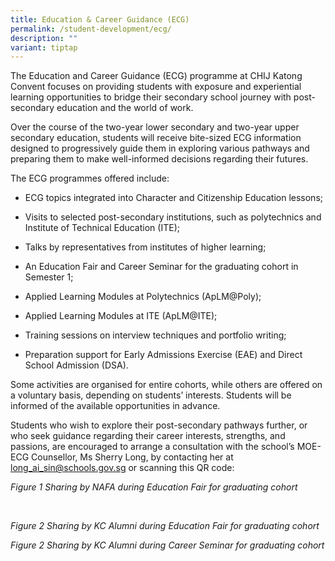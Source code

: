 ```yaml
---
title: Education & Career Guidance (ECG)
permalink: /student-development/ecg/
description: ""
variant: tiptap
---
```

<p>The Education and Career Guidance (ECG) programme at CHIJ Katong Convent
focuses on providing students with exposure and experiential learning opportunities
to bridge their secondary school journey with post-secondary education
and the world of work.</p>
<p>Over the course of the two-year lower secondary and two-year upper secondary
education, students will receive bite-sized ECG information designed to
progressively guide them in exploring various pathways and preparing them
to make well-informed decisions regarding their futures.</p>
<p>The ECG programmes offered include:</p>
<ul>
<li>
<p>ECG topics integrated into Character and Citizenship Education lessons;</p>
</li>
<li>
<p>Visits to selected post-secondary institutions, such as polytechnics and
Institute of Technical Education (ITE);</p>
</li>
<li>
<p>Talks by representatives from institutes of higher learning;</p>
</li>
<li>
<p>An Education Fair and Career Seminar for the graduating cohort in Semester
1;</p>
</li>
<li>
<p>Applied Learning Modules at Polytechnics (ApLM@Poly);</p>
</li>
<li>
<p>Applied Learning Modules at ITE (ApLM@ITE);</p>
</li>
<li>
<p>Training sessions on interview techniques and portfolio writing;</p>
</li>
<li>
<p>Preparation support for Early Admissions Exercise (EAE) and Direct School
Admission (DSA).</p>
</li>
</ul>
<p>Some activities are organised for entire cohorts, while others are offered
on a voluntary basis, depending on students’ interests. Students will be
informed of the available opportunities in advance.</p>
<p>Students who wish to explore their post-secondary pathways further, or
who seek guidance regarding their career interests, strengths, and passions,
are encouraged to arrange a consultation with the school’s MOE-ECG Counsellor,
Ms Sherry Long, by contacting her at <a href="mailto:long_ai_sin@schools.gov.sg" rel="noopener noreferrer nofollow" target="_blank"><u>long_ai_sin@schools.gov.sg</u></a> or
scanning this QR code:</p>
<p></p>
<p><em>Figure 1 Sharing by NAFA during Education Fair for graduating cohort</em>
</p>
<p>
<br>
</p>
<p></p>
<p><em>Figure 2 Sharing by KC Alumni during Education Fair for graduating cohort</em>
</p>
<p></p>
<p><em>Figure 2 Sharing by KC Alumni during Career Seminar for graduating cohort</em>
</p>
<p>
<br>
</p>